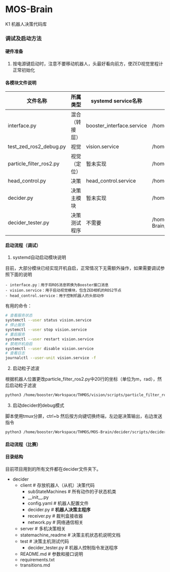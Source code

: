 # MOS-Brain

K1 机器人决策代码库

### 调试及启动方法

#### 硬件准备

1. 按电源键启动时，注意不要移动机器人，头最好看向前方，使ZED视觉里程计正常初始化

#### 各模块文件说明

| 文件名称                | 所属类型       | systemd service名称       | 位置                                                         |
| ----------------------- | -------------- | ------------------------- | ------------------------------------------------------------ |
| interface.py            | 混合（转接层） | booster_interface.service | /home/booster/Workspace/THMOS/interface-booster/interface.py |
| test_zed_ros2_debug.py  | 视觉           | vision.service            | /home/booster/Workspace/THMOS/vision/scripts/test_zed_ros2_debug.py |
| particle_filter_ros2.py | 视觉（定位）   | 暂未实现                  | /home/booster/Workspace/THMOS/vision/scripts/particle_filter_ros2.py |
| head_control.py         | 决策           | head_control.service      | /home/booster/Workspace/THMOS/head-control/head_control.py   |
| decider.py              | 决策主模块     | 暂未实现                  | /home/booster/Workspace/THMOS/MOS-Brain/decider/client/decider.py |
| decider_tester.py       | 决策测试程序   | 不需要                 | /home/booster/Workspace/THMOS/MOS-Brain/decider/test/decider_tester.py |


#### 启动流程（调试）

1. systemd自动启动模块说明

目前，大部分模块已经实现开机自启，正常情况下无需额外操作，如果需要调试参照下面的说明

    - interface.py：用于将ROS消息转换为Booster接口消息
    - vision.service：用于启动视觉模块，包含ZED相机的ROS2节点
    - head_control.service：用于控制机器人的头部动作

有用的命令：
```sh
# 查看服务状态
systemctl --user status vision.service
# 停止服务
systemctl --user stop vision.service
# 重启服务
systemctl --user restart vision.service
# 禁用开机自启
systemctl --user disable vision.service
# 查看日志
journalctl --user-unit vision.service -f
```

2. 启动粒子滤波

根据机器人位置更改particle_filter_ros2.py中20行的坐标（单位为m，rad），然后启动粒子滤波
```sh
python3 /home/booster/Workspace/THMOS/vision/scripts/particle_filter_ros2.py
```

3. 启动decider的debug模式

脚本使用tmux分屏，ctrl+b 然后按方向键切换终端，左边是决策输出，右边发送指令
```sh
python3 /home/booster/Workspace/THMOS/MOS-Brain/decider/scripts/decider_local_test.sh
```


#### 启动流程（比赛）


#### 目录结构

目前项目用到的所有文件都在decider文件夹下。

- decider
  - client # 存放机器人（从机）决策代码
    - subStateMachines # 所有动作的子状态机类
    - \_\_init\_\_.py
    - config.yaml # 机器人配置文件
    - decider.py # **机器人决策主程序**
    - receiver.py # 裁判盒接收器
    - network.py # 网络通信相关
  - server # 多机决策相关
  - statemachine_readme # 决策主机状态机说明文档
  - test # 决策主机测试代码
    - decider_tester.py # 机器人控制指令发送程序
  - README.md # 参数和接口说明
  - requirements.txt
  - transitions.md

